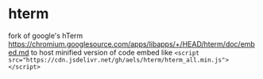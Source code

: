 # hterm

fork of google's hTerm https://chromium.googlesource.com/apps/libapps/+/HEAD/hterm/doc/embed.md to host minified version of code
embed like ```<script src="https://cdn.jsdelivr.net/gh/aels/hterm/hterm_all.min.js"></script>```
